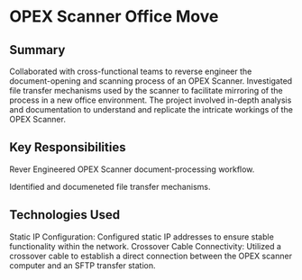 # OPEX Scanner Office Move

## Summary

Collaborated with cross-functional teams to reverse engineer the document-opening and scanning process of an OPEX Scanner. Investigated file transfer mechanisms used by the scanner to facilitate mirroring of the process in a new office environment. The project involved in-depth analysis and documentation to understand and replicate the intricate workings of the OPEX Scanner.

## Key Responsibilities
Rever Engineered OPEX Scanner document-processing workflow.

Identified and documeneted file transfer mechanisms.

## Technologies Used
Static IP Configuration: Configured static IP addresses to ensure stable functionality within the network.
Crossover Cable Connectivity: Utilized a crossover cable to establish a direct connection between the OPEX scanner computer and an SFTP transfer station.
